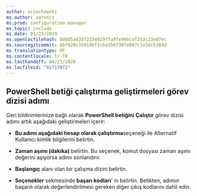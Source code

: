 ```yaml
---
author: aczechowski
ms.author: aaroncz
ms.prod: configuration-manager
ms.topic: include
ms.date: 01/22/2019
ms.openlocfilehash: 0d685a835f23349297fa9fe96bcaf253c23e07ec
ms.sourcegitcommit: bbf820c35414bf2cba356f30fe047c1a34c5384d
ms.translationtype: MT
ms.contentlocale: tr-TR
ms.lasthandoff: 04/21/2020
ms.locfileid: "81717072"
---
```

## <a name="improvements-to-run-powershell-script-task-sequence-step"></a><a name="bkmk_posh"></a>PowerShell betiği çalıştırma geliştirmeleri görev dizisi adımı
<!--3556028-->
Geri bildirimlerinize bağlı olarak **PowerShell betiğini Çalıştır** görev dizisi adımı artık aşağıdaki geliştirmeleri içerir:  

- **Bu adımı aşağıdaki hesap olarak çalıştırma**seçeneği ile Alternatif Kullanıcı kimlik bilgilerini belirtin.  

- **Zaman aşımı (dakika)** belirtin. Bu seçenek, komut dosyası zaman aşımı değerini aşıyorsa adımı sonlandırır.  

- **Başlangıç** alanı olan bir çalışma dizini belirtin.  

- **Seçenekler** sekmesinde **başarı kodları**' nı belirtin. Betikten, adımın başarılı olarak değerlendirilmesi gereken diğer çıkış kodlarını dahil edin.  

